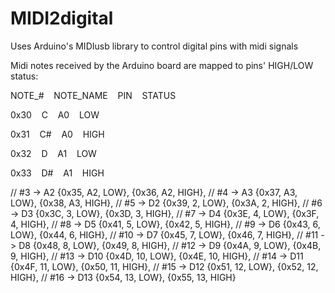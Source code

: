# MIDI2digital
Uses Arduino's MIDIusb library to control digital pins with midi signals

Midi notes received by the Arduino board are mapped to pins' HIGH/LOW status:

NOTE_#&nbsp;&nbsp;&nbsp;&nbsp;NOTE_NAME&nbsp;&nbsp;&nbsp;&nbsp;PIN&nbsp;&nbsp;&nbsp;&nbsp;STATUS

0x30&nbsp;&nbsp;&nbsp;&nbsp;C&nbsp;&nbsp;&nbsp;&nbsp;A0&nbsp;&nbsp;&nbsp;&nbsp;LOW

0x31&nbsp;&nbsp;&nbsp;&nbsp;C#&nbsp;&nbsp;&nbsp;&nbsp;A0&nbsp;&nbsp;&nbsp;&nbsp;HIGH

0x32&nbsp;&nbsp;&nbsp;&nbsp;D&nbsp;&nbsp;&nbsp;&nbsp;A1&nbsp;&nbsp;&nbsp;&nbsp;LOW

0x33&nbsp;&nbsp;&nbsp;&nbsp;D#&nbsp;&nbsp;&nbsp;&nbsp;A1&nbsp;&nbsp;&nbsp;&nbsp;HIGH


  // #3 -> A2
  {0x35, A2, LOW},
  {0x36, A2, HIGH},
  // #4 -> A3
  {0x37, A3, LOW},
  {0x38, A3, HIGH},
  // #5 -> D2
  {0x39, 2, LOW},
  {0x3A, 2, HIGH},
  // #6 -> D3
  {0x3C, 3, LOW},
  {0x3D, 3, HIGH},
  // #7 -> D4
  {0x3E, 4, LOW},
  {0x3F, 4, HIGH},
  // #8 -> D5
  {0x41, 5, LOW},
  {0x42, 5, HIGH},
  // #9 -> D6
  {0x43, 6, LOW},
  {0x44, 6, HIGH},
  // #10 -> D7
  {0x45, 7, LOW},
  {0x46, 7, HIGH},
  // #11 -> D8
  {0x48, 8, LOW},
  {0x49, 8, HIGH},
  // #12 -> D9
  {0x4A, 9, LOW},
  {0x4B, 9, HIGH},
  // #13 -> D10
  {0x4D, 10, LOW},
  {0x4E, 10, HIGH},
  // #14 -> D11
  {0x4F, 11, LOW},
  {0x50, 11, HIGH},
  // #15 -> D12
  {0x51, 12, LOW},
  {0x52, 12, HIGH},
  // #16 -> D13
  {0x54, 13, LOW},
  {0x55, 13, HIGH}
